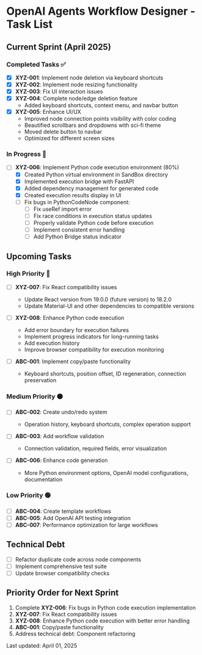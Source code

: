 # OpenAI Agents Workflow Designer - Task List

## Current Sprint (April 2025)

### Completed Tasks ✅

- [x] **XYZ-001**: Implement node deletion via keyboard shortcuts
- [x] **XYZ-002**: Implement node resizing functionality
- [x] **XYZ-003**: Fix UI interaction issues
- [x] **XYZ-004**: Complete node/edge deletion feature
  - Added keyboard shortcuts, context menu, and navbar button
- [x] **XYZ-005**: Enhance UI/UX
  - Improved node connection points visibility with color coding
  - Beautified scrollbars and dropdowns with sci-fi theme
  - Moved delete button to navbar
  - Optimized for different screen sizes

### In Progress 🔄

- [ ] **XYZ-006**: Implement Python code execution environment (80%)
  - [x] Created Python virtual environment in SandBox directory
  - [x] Implemented execution bridge with FastAPI
  - [x] Added dependency management for generated code
  - [x] Created execution results display in UI
  - [ ] Fix bugs in PythonCodeNode component:
    - [ ] Fix useRef import error
    - [ ] Fix race conditions in execution status updates
    - [ ] Properly validate Python code before execution
    - [ ] Implement consistent error handling
    - [ ] Add Python Bridge status indicator

## Upcoming Tasks

### High Priority 🔴

- [ ] **XYZ-007**: Fix React compatibility issues
  - Update React version from 19.0.0 (future version) to 18.2.0
  - Update Material-UI and other dependencies to compatible versions

- [ ] **XYZ-008**: Enhance Python code execution
  - Add error boundary for execution failures
  - Implement progress indicators for long-running tasks
  - Add execution history
  - Improve browser compatibility for execution monitoring

- [ ] **ABC-001**: Implement copy/paste functionality
  - Keyboard shortcuts, position offset, ID regeneration, connection preservation

### Medium Priority 🟠

- [ ] **ABC-002**: Create undo/redo system
  - Operation history, keyboard shortcuts, complex operation support

- [ ] **ABC-003**: Add workflow validation
  - Connection validation, required fields, error visualization

- [ ] **ABC-006**: Enhance code generation
  - More Python environment options, OpenAI model configurations, documentation

### Low Priority 🟢

- [ ] **ABC-004**: Create template workflows
- [ ] **ABC-005**: Add OpenAI API testing integration
- [ ] **ABC-007**: Performance optimization for large workflows

## Technical Debt

- [ ] Refactor duplicate code across node components
- [ ] Implement comprehensive test suite
- [ ] Update browser compatibility checks

## Priority Order for Next Sprint

1. Complete **XYZ-006**: Fix bugs in Python code execution implementation
2. **XYZ-007**: Fix React compatibility issues
3. **XYZ-008**: Enhance Python code execution with better error handling
4. **ABC-001**: Copy/paste functionality
5. Address technical debt: Component refactoring

Last updated: April 01, 2025